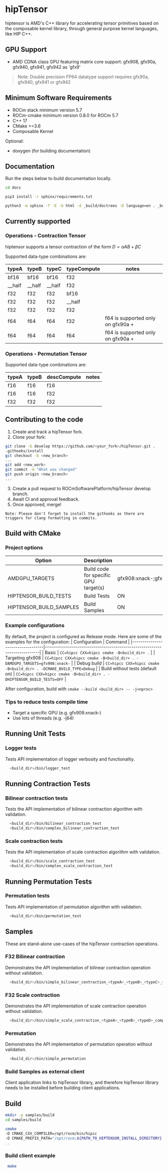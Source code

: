 # hipTensor

hiptensor is AMD's C++ library for accelerating tensor primitives
based on the composable kernel library,
through general purpose kernel languages, like HIP C++.

## GPU Support

* AMD CDNA class GPU featuring matrix core support:
gfx908, gfx90a, gfx940, gfx941, gfx942 as 'gfx9'

> Note: Double precision FP64 datatype support requires
> gfx90a, gfx940, gfx941 or gfx942

## Minimum Software Requirements

* ROCm stack minimum version 5.7
* ROCm-cmake minimum version 0.8.0 for ROCm 5.7
* C++ 17
* CMake >=3.6
* Composable Kernel

Optional:

* doxygen (for building documentation)

## Documentation

Run the steps below to build documentation locally.

```bash
cd docs

pip3 install -r sphinx/requirements.txt

python3 -m sphinx -T -E -b html -d _build/doctrees -D language=en . _build/html
```

## Currently supported

### Operations - Contraction Tensor

hiptensor supports a tensor contraction of the form $D = \alpha AB + \beta C$

Supported data-type combinations are:

| typeA       | typeB       | typeC       | typeCompute       | notes                              |
| ----------- | ----------- | ----------- | ----------------- | ---------------------------------- |
| bf16        | bf16        | bf16        | f32               |                                    |
| __half      | __half      | __half      | f32               |                                    |
| f32         | f32         | f32         | bf16              |                                    |
| f32         | f32         | f32         | __half            |                                    |
| f32         | f32         | f32         | f32               |                                    |
| f64         | f64         | f64         | f32               | f64 is supported only on gfx90a +  |
| f64         | f64         | f64         | f64               | f64 is supported only on gfx90a +  |

### Operations - Permutation Tensor

Supported data-type combinations are:

| typeA     | typeB     | descCompute     | notes |
|-----------|-----------|-----------------|-------|
| f16       | f16       | f16             |       |
| f16       | f16       | f32             |       |
| f32       | f32       | f32             |       |

## Contributing to the code

1. Create and track a hipTensor fork.
2. Clone your fork:

```bash
git clone -b develop https://github.com/<your_fork>/hipTensor.git .
.githooks/install
git checkout -b <new_branch>
...
git add <new_work>
git commit -m "What was changed"
git push origin <new_branch>
...
```

<!-- markdownlint-disable ol-prefix -->
3. Create a pull request to ROCmSoftwarePlatform/hipTensor develop branch.
4. Await CI and approval feedback.
5. Once approved, merge!
<!-- markdownlint-enable ol-prefix -->

`Note: Please don't forget to install the githooks as there are triggers for clang formatting in commits.`

## Build with CMake

### Project options

| Option                  | Description                           | Default Value                                                  |
|-------------------------|---------------------------------------|----------------------------------------------------------------|
| AMDGPU_TARGETS          | Build code for specific GPU target(s) | gfx908:xnack-;gfx90a:xnack-;gfx90a:xnack+;gfx940;gfx941;gfx942 |
| HIPTENSOR_BUILD_TESTS   | Build Tests                           | ON                                                             |
| HIPTENSOR_BUILD_SAMPLES | Build Samples                         | ON                                                             |

### Example configurations

By default, the project is configured as Release mode.
Here are some of the examples for the configuration:
| Configuration                    | Command                                                                   |
|----------------------------------|---------------------------------------------------------------------------|
| Basic                            | `CC=hipcc CXX=hipcc cmake -B<build_dir> .`                                |
| Targeting gfx908                 | `CC=hipcc CXX=hipcc cmake -B<build_dir> . -DAMDGPU_TARGETS=gfx908:xnack-` |
| Debug build                      | `CC=hipcc CXX=hipcc cmake -B<build_dir> . -DCMAKE_BUILD_TYPE=Debug`       |
| Build without tests (default on) | `CC=hipcc CXX=hipcc cmake -B<build_dir> . -DHIPTENSOR_BUILD_TESTS=OFF`    |

After configuration, build with `cmake --build <build_dir> -- -j<nproc>`

### Tips to reduce tests compile time

* Target a specific GPU (e.g. gfx908:xnack-)
* Use lots of threads (e.g. -j64)

## Running Unit Tests

### Logger tests

Tests API implementation of logger verbosity and functionality.

```bash
  <build_dir>/bin/logger_test
```

## Running Contraction Tests

### Bilinear contraction tests

Tests the API implementation of bilinear contraction algorithm with validation.

```bash
  <build_dir>/bin/bilinear_contraction_test
  <build_dir>/bin/complex_bilinear_contraction_test
```

### Scale contraction tests

Tests the API implementation of scale contraction algorithm with validation.

```bash
  <build_dir>/bin/scale_contraction_test
  <build_dir>/bin/complex_scale_contraction_test
```

## Running Permutation Tests

### Permutation tests

Tests API implementation of permutation algorithm with validation.

```bash
  <build_dir>/bin/permutation_test
```

## Samples

These are stand-alone use-cases of the hipTensor contraction operations.

### F32 Bilinear contraction

Demonstrates the API implementation of bilinear contraction operation without validation.

```bash
  <build_dir>/bin/simple_bilinear_contraction_<typeA>_<typeB>_<typeC>_<typeD>_compute_<computeType>
```

### F32 Scale contraction

Demonstrates the API implementation of scale contraction operation without validation.

```bash
  <build_dir>/bin/simple_scale_contraction_<typeA>_<typeB>_<typeD>_compute_<typeCompute>
```

### Permutation

Demonstrates the API implementation of permutation operation without validation.

```bash
  <build_dir>/bin/simple_permutation
```

### Build Samples as external client

Client application links to hipTensor library, and therefore hipTensor library
needs to be installed before building client applications.

## Build

```bash
mkdir -p samples/build
cd samples/build
```

```bash
cmake                                                                                                  \
-D CMAKE_CXX_COMPILER=/opt/rocm/bin/hipcc                                                              \
-D CMAKE_PREFIX_PATH="/opt/rocm;${PATH_TO_HIPTENSOR_INSTALL_DIRECTORY};${PATH_TO_CK_INSTALL_DIRECTORY} \
..
```

### Build client example

```bash
 make
```

